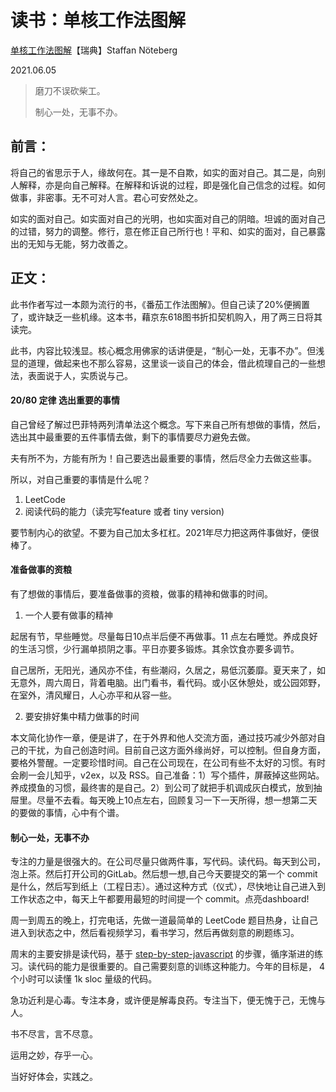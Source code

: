 # 读书：单核工作法图解

[单核工作法图解](https://book.douban.com/subject/27177909/)【瑞典】Staffan Nöteberg


2021.06.05


> 磨刀不误砍柴工。
>
> 制心一处，无事不办。

## 前言：

将自己的省思示于人，缘故何在。其一是不自欺，如实的面对自己。其二是，向别人解释，亦是向自己解释。在解释和诉说的过程，即是强化自己信念的过程。如何做事，非密事。无不可对人言。君心可安然处之。

如实的面对自己。如实面对自己的光明，也如实面对自己的阴暗。坦诚的面对自己的过错，努力的调整。修行，意在修正自己所行也！平和、如实的面对，自己暴露出的无知与无能，努力改善之。

## 正文：

此书作者写过一本颇为流行的书，《番茄工作法图解》。但自己读了20%便搁置了，或许缺乏一些机缘。这本书，藉京东618图书折扣契机购入，用了两三日将其读完。

此书，内容比较浅显。核心概念用佛家的话讲便是，“制心一处，无事不办”。但浅显的道理，做起来也不那么容易，这里谈一谈自己的体会，借此梳理自己的一些想法，表面说于人，实质说与己。

#### 20/80 定律 选出重要的事情

自己曾经了解过巴菲特两列清单法这个概念。写下来自己所有想做的事情，然后，选出其中最重要的五件事情去做，剩下的事情要尽力避免去做。

夫有所不为，方能有所为！自己要选出最重要的事情，然后尽全力去做这些事。

所以，对自己重要的事情是什么呢？

1. LeetCode 
2. 阅读代码的能力（读完写feature 或者 tiny version)

要节制内心的欲望。不要为自己加太多杠杠。2021年尽力把这两件事做好，便很棒了。

#### 准备做事的资粮

有了想做的事情后，要准备做事的资粮，做事的精神和做事的时间。

1. 一个人要有做事的精神

起居有节，早些睡觉。尽量每日10点半后便不再做事。11 点左右睡觉。养成良好的生活习惯，少行漏单损阴之事。平日亦要多锻炼。其余饮食亦要多调节。

自己居所，无阳光，通风亦不佳，有些潮闷，久居之，易低沉萎靡。夏天来了，如无意外，周六周日，背着电脑。出门看书，看代码。或小区休憩处，或公园郊野，在室外，清风耀日，人心亦平和从容一些。

2. 要安排好集中精力做事的时间

本文简化协作一章，便是讲了，在于外界和他人交流方面，通过技巧减少外部对自己的干扰，为自己创造时间。目前自己这方面外缘尚好，可以控制。但自身方面，要格外警醒。一定要珍惜时间。自己在公司现在，在公司有些不太好的习惯。有时会刷一会儿知乎，v2ex，以及 RSS。自己准备：1）写个插件，屏蔽掉这些网站。养成摸鱼的习惯，最终害的是自己。2）到公司了就把手机调成灰白模式，放到抽屉里。尽量不去看。每天晚上10点左右，回顾复习一下一天所得，想一想第二天的要做的事情，心中有个谱。

#### 制心一处，无事不办

专注的力量是很强大的。在公司尽量只做两件事，写代码。读代码。每天到公司，泡上茶。然后打开公司的GitLab。然后想一想,自己今天要提交的第一个 commit 是什么，然后写到纸上（工程日志）。通过这种方式（仪式），尽快地让自己进入到工作状态之中，每天上午都要用最短的时间提一个 commit。点亮dashboard!

周一到周五的晚上，打完电话，先做一道最简单的 LeetCode 题目热身，让自己进入到状态之中，然后看视频学习，看书学习，然后再做刻意的刷题练习。

周末的主要安排是读代码，基于 [step-by-step-javascript](https://github.com/jiweiyuan/step-by-step-javascript) 的步骤，循序渐进的练习。读代码的能力是很重要的。自己需要刻意的训练这种能力。今年的目标是， 4个小时可以读懂 1k sloc 量级的代码。

急功近利是心毒。专注本身，或许便是解毒良药。专注当下，便无愧于己，无愧与人。

书不尽言，言不尽意。

运用之妙，存乎一心。

当好好体会，实践之。